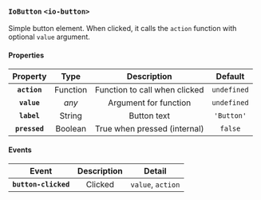 ### `IoButton` `<io-button>` ###

Simple button element. When clicked, it calls the `action` function with optional `value` argument.

#### Properties ####

| Property | Type | Description | Default |
|:--------:|:----:|:----------:|:-------:|
| **`action`** | Function | Function to call when clicked | `undefined` |
| **`value`** | _any_ | Argument for function | `undefined` |
| **`label`** | String | Button text | `'Button'` |
| **`pressed`** | Boolean | True when pressed (internal) | `false` |

#### Events ####

| Event | Description | Detail |
|:--------:|:----:|:----------:|
| **`button-clicked`** | Clicked |  `value`, `action` |
